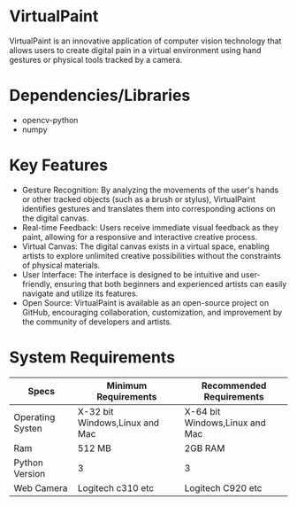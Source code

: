 # VirtualPaint
VirtualPaint is an innovative application of computer vision technology that allows users to create digital pain in a virtual environment using hand gestures or physical tools tracked by a camera. 
# Dependencies/Libraries
- opencv-python
- numpy

# Key Features
- Gesture Recognition: By analyzing the movements of the user's hands or other tracked objects (such as a brush or stylus), VirtualPaint identifies gestures and translates them into corresponding actions on the digital canvas.
- Real-time Feedback: Users receive immediate visual feedback as they paint, allowing for a responsive and interactive creative process.
- Virtual Canvas: The digital canvas exists in a virtual space, enabling artists to explore unlimited creative possibilities without the constraints of physical materials.
- User Interface: The interface is designed to be intuitive and user-friendly, ensuring that both beginners and experienced artists can easily navigate and utilize its features.
- Open Source: VirtualPaint is available as an open-source project on GitHub, encouraging collaboration, customization, and improvement by the community of developers and artists.

# System Requirements
|Specs |Minimum Requirements | Recommended Requirements|
|---|---|---|
|Operating Systen|X-32 bit Windows,Linux and Mac|X-64 bit Windows,Linux and Mac|
|Ram|512 MB|2GB RAM|
|Python Version|3|3|
|Web Camera|Logitech c310 etc|Logitech C920 etc|
